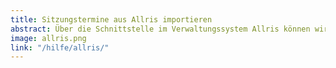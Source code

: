 ```yaml
---
title: Sitzungstermine aus Allris importieren
abstract: Über die Schnittstelle im Verwaltungssystem Allris können wir öffentliche Gemeindetermine importieren und darstellen. Inklusive der Agenda!
image: allris.png
link: "/hilfe/allris/"
---
```

